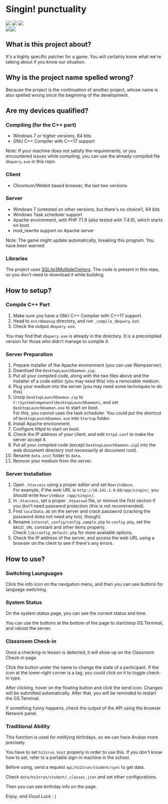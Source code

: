 Singin! punctuality
=====
  
![][version] ![][license] ![][build_date]  
![][modloader]![][modloader_1]

[version]: https://img.shields.io/badge/Version-1.1.7-green.svg?style=flat-square
[build_date]: https://img.shields.io/badge/Build%20Date-20220533-darkblue.svg?style=flat-square
[modloader]: https://img.shields.io/badge/Base%20Technology-Apache/PHP-orange.svg?style=flat-square
[modloader_1]: https://img.shields.io/badge/C++-red.svg?style=flat-square
[side]: https://img.shields.io/badge/Side-client-yellow.svg?style=flat-square
[license]: https://img.shields.io/badge/License-MIT%20License-blue.svg?style=flat-square

## What is this project about?

It's a highly specific patcher for a game. You will certainly know what we're talking about if you know our situation.

## Why is the project name spelled wrong?

Because the project is the continuation of another project, whose name is also spelled wrong since the beginning of the development.

## Are my devices qualified?

### Compiling (for the C++ part)

- Windows 7 or higher versions, 64 bits
- GNU C++ Compiler with C++17 support

Note: If your machine does not satisfy the requirements, or you encountered issues while compiling, you can use the already-compiled file `dbquery.exe` in this repo.

### Client

- Chromium/Webkit based browser, the last two versions

### Server

- Windows 7 (untested on other versions, but there's no choice!), 64 bits
- Windows Task scheduler support
- Apache environment, with PHP 7.1.9 (also tested with 7.4.9), which starts on boot.
- mod_rewrite support on Apache server

Note: The game might update automatically, breaking this program. You have been warned.

### Libraries

The project uses [SQLite3MultipleCiphers](https://github.com/utelle/SQLite3MultipleCiphers). The code is present in this repo, so you don't need to download it while building.

## How to setup?

### Compile C++ Part

1. Make sure you have a GNU C++ Compiler with C++17 support.
2. Head to `ext/dbmanip` directory, and run `_compile_dbquery.bat`.
3. Check the output `dbquery.exe`.

You may find that `dbquery.exe` is already in the directory. It is a precompiled version for those who didn't manage to compile it.

### Server Preparation

1. Prepare installer of the Apache environment (you can use Wampserver).
2. Download the `DesktopLaunchDaemon.zip`.
3. Put all your compiled code, along with the two files above and the installer of a code editor (you may need this) into a removable medium.
4. Plug your medium into the server (you may need some techniques to do this).
5. Unzip `DesktopLaunchDaemon.zip` to `C:\SystemComponent\DesktopLaunchDaemon\`, and set `DesktopLaunchDaemon.exe` to start on boot.  
   For this, you cannot uses the task scheduler. You could put the shortcut of `DesktopLaunchDaemon.exe` into `Startup` folder.
6. Install Apache environment.
7. Configure httpd to start on boot.
8. Check the IP address of your client, and edit `httpd.conf` to make the server accept it.
9. Put all your compiled code (except `DesktopLaunchDaemon.zip`) into the web document directory (not necessarily at document root).
10. Rename `data.init` folder to `data`.
11. Remove your medium from the server.

### Server Installation

1. Open `.htaccess` using a proper editor and set `RewriteBase`.  
   For example, if the web URL is `http://10.241.1.9:88/app/singin/`, you should write `RewriteBase /app/singin/`.
2. In `.htaccess`, set a proper `.htpasswd` file, or remove the first section if you don't need password protection (this is not recommended).
3. Find `localData.db` on the server and crack password (cracking the password does not need any tool, though).
4. Rename `internal_config/config.sample.php` to `config.php`, set the `BASIC_URL` constant and other items properly.  
   Check `lib/config_default.php` for more available options.
5. Check the IP address of the server, and access the web URL using a browser on the client to see if there's any errors.

## How to use?

### Switching Launguages

Click the info icon on the navigation menu, and then you can see buttons for language switching.

### System Status

On the system status page, you can see the current status and time.

You can use the buttons at the bottom of the page to start/stop GS.Terminal, and reboot the server.

### Classroom Check-in

Once a checking-in lesson is detected, it will show up on the Classroom Check-in page.

Click the button under the name to change the state of a participant. If the icon at the lower-right corner is a tag, you could click on it to toggle check-in type.

After clicking, hover on the floating button and click the send icon. Changes will be submitted automatically. After that, you will be reminded to restart the GS.Terminal.

If something funny happens, check the output of the API using the browser Network panel.

### Traditional Ability

This function is used for notifying birthdays, so we can have Arubas more precisely.

You have to set `hz2zrun_host` properly in order to use this. If you don't know how to set, refer to a portable sign-in machine in the school.

Before using, send a request `api/hz2zrun/student/sync` to get data.

Check `data/hz2zrun/student/_classes.json` and set other configurations.

Then you can see birthday info on the page.

*Enjoy, and Good Luck : )*
